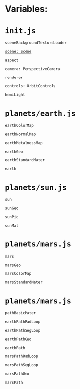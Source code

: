 
# Variables:




# `init.js`

`sceneBackgroundTextureLoader`

[`scene: Scene`](https://threejs.org/docs/index.html#api/en/scenes/Scene)

`aspect`

`camera: PerspectiveCamera`

`renderer`

`controls: OrbitControls`

`hemiLight`

# `planets/earth.js`


`earthColorMap`

`earthNormalMap`

`earthMetalnessMap`

`earthGeo`

`earthStandardMater`

`earth`

# `planets/sun.js`


`sun`

`sunGeo`

`sunPic`

`sunMat`


# `planets/mars.js`


`mars`

`marsGeo`

`marsColorMap`

`marsStandardMater`


# `planets/mars.js`


`pathBasicMater`

`earthPathRadLoop`

`earthPathSegLoop`

`earthPathGeo`

`earthPath`

`marsPathRadLoop`

`marsPathSegLoop`

`marsPathGeo`

`marsPath`

